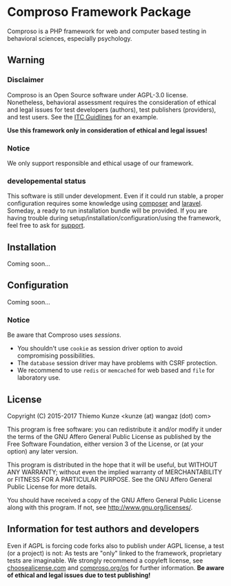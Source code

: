 # Comproso Framework Package

Comproso is a PHP framework for web and computer based testing in behavioral sciences, especially psychology.

## Warning
### Disclaimer
Comproso is an Open Source software under AGPL-3.0 license. Nonetheless, behavioral assessment requires the consideration of ethical and legal issues for test developers (authors), test publishers (providers), and test users. See the [ITC Guidlines](https://www.intestcom.org/page/5) for an example.

**Use this framework only in consideration of ethical and legal issues!**

### Notice
We only support responsible and ethical usage of our framework.

### developemental status
This software is still under development. Even if it could run stable, a proper configuration requires some knowledge using [composer](https://getcomposer.org/) and [laravel](https://laravel.com/). Someday, a ready to run installation bundle will be provided. If you are having trouble during setup/installation/configuration/using the framework, feel free to ask for [support](https://github.com/comproso/framework/issues).

## Installation
Coming soon…

## Configuration
Coming soon…

### Notice
Be aware that Comproso uses *sessions*.
* You shouldn't use `cookie` as session driver option to avoid compromising possibilities.
* The `database` session driver may have problems with CSRF protection.
* We recommend to use `redis` or `memcached` for web based and `file` for laboratory use.

## License
Copyright (C) 2015-2017 Thiemo Kunze <kunze (at) wangaz (dot) com>

This program is free software: you can redistribute it and/or modify it under the terms of the GNU Affero General Public License as published by the Free Software Foundation, either version 3 of the License, or (at your option) any later version.

This program is distributed in the hope that it will be useful, but WITHOUT ANY WARRANTY; without even the implied warranty of MERCHANTABILITY or FITNESS FOR A PARTICULAR PURPOSE. See the GNU Affero General Public License for more details.

You should have received a copy of the GNU Affero General Public License along with this program.  If not, see <http://www.gnu.org/licenses/>.

## Information for test authors and developers
Even if AGPL is forcing code forks also to publish under AGPL license, a test (or a project) is not: As tests are "only" linked to the framework, proprietary tests are imaginable. We strongly recommend a copyleft license, see [choosealicense.com](https://choosealicense.com) and [comproso.org/os](https://comproso.org/os) for further information. **Be aware of ethical and legal issues due to test publishing!**
